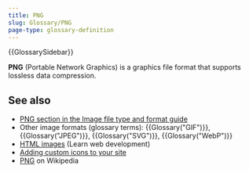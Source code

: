 ```yaml
---
title: PNG
slug: Glossary/PNG
page-type: glossary-definition
---
```


{{GlossarySidebar}}

**PNG** (Portable Network Graphics) is a graphics file format that supports lossless data compression.

## See also

- [PNG section in the Image file type and format guide](/en-US/docs/Web/Media/Guides/Formats/Image_types#png_portable_network_graphics)
- Other image formats (glossary terms): {{Glossary("GIF")}}, {{Glossary("JPEG")}}, {{Glossary("SVG")}}, {{Glossary("WebP")}}
- [HTML images](/en-US/docs/Learn_web_development/Core/Structuring_content/HTML_images) (Learn web development)
- [Adding custom icons to your site](/en-US/docs/Learn_web_development/Core/Structuring_content/Webpage_metadata#adding_custom_icons_to_your_site)
- [PNG](https://en.wikipedia.org/wiki/Portable_Network_Graphics) on Wikipedia
